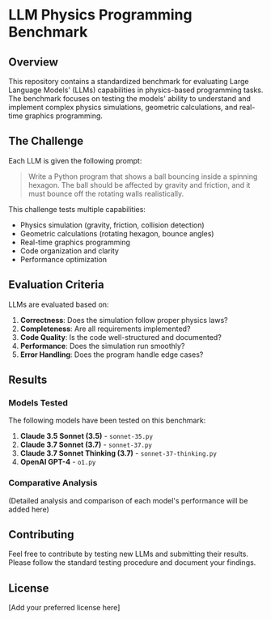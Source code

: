 # LLM Physics Programming Benchmark

## Overview
This repository contains a standardized benchmark for evaluating Large Language Models' (LLMs) capabilities in physics-based programming tasks. The benchmark focuses on testing the models' ability to understand and implement complex physics simulations, geometric calculations, and real-time graphics programming.

## The Challenge
Each LLM is given the following prompt:

> Write a Python program that shows a ball bouncing inside a spinning hexagon. The ball should be affected by gravity and friction, and it must bounce off the rotating walls realistically.

This challenge tests multiple capabilities:
- Physics simulation (gravity, friction, collision detection)
- Geometric calculations (rotating hexagon, bounce angles)
- Real-time graphics programming
- Code organization and clarity
- Performance optimization

## Evaluation Criteria
LLMs are evaluated based on:
1. **Correctness**: Does the simulation follow proper physics laws?
2. **Completeness**: Are all requirements implemented?
3. **Code Quality**: Is the code well-structured and documented?
4. **Performance**: Does the simulation run smoothly?
5. **Error Handling**: Does the program handle edge cases?

## Results

### Models Tested
The following models have been tested on this benchmark:

1. **Claude 3.5 Sonnet (3.5)** - `sonnet-35.py`
2. **Claude 3.7 Sonnet (3.7)** - `sonnet-37.py`
3. **Claude 3.7 Sonnet Thinking (3.7)** - `sonnet-37-thinking.py`
4. **OpenAI GPT-4** - `o1.py`

### Comparative Analysis
(Detailed analysis and comparison of each model's performance will be added here)

## Contributing
Feel free to contribute by testing new LLMs and submitting their results. Please follow the standard testing procedure and document your findings.

## License
[Add your preferred license here]

